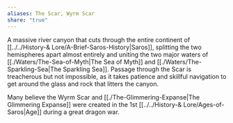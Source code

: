 ```yaml
---
aliases: The Scar, Wyrm Scar
share: "true"
---
```


A massive river canyon that cuts through the entire continent of [[../../History-& Lore/A-Brief-Saros-History|Saros]], splitting the two hemispheres apart almost entirely and uniting the two major waters of [[./Waters/The-Sea-of-Myth|The Sea of Myth]] and [[./Waters/The-Sparkling-Sea|The Sparkling Sea]]. Passage through the Scar is treacherous but not impossible, as it takes patience and skillful navigation to get around the glass and rock that litters the canyon.

Many believe the Wyrm Scar and [[./The-Glimmering-Expanse|The Glimmering Expanse]] were created in the 1st [[../../History-& Lore/Ages-of-Saros|Age]] during a great dragon war.